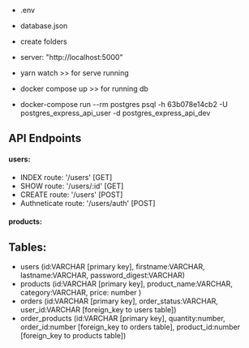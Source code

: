 * .env
* database.json
* create folders

* server: "http://localhost:5000"
* yarn watch >> for serve running
* docker compose up >> for running db
* docker-compose run --rm postgres psql -h 63b078e14cb2 -U postgres_express_api_user -d postgres_express_api_dev 


## API Endpoints
#### users:
* INDEX route: '/users' [GET] 
* SHOW route: '/users/:id' [GET] 
* CREATE route: '/users' [POST] 
* Authneticate route: '/users/auth' [POST] 
#### products:

## Tables:
* users (id:VARCHAR [primary key], firstname:VARCHAR, lastname:VARCHAR, password_digest:VARCHAR)
* products (id:VARCHAR [primary key], product_name:VARCHAR, category:VARCHAR, price: number )
* orders (id:VARCHAR [primary key], order_status:VARCHAR, user_id:VARCHAR [foreign_key to users table])
* order_products (id:VARCHAR [primary key], quantity:number, order_id:number [foreign_key to orders table], product_id:number [foreign_key to products table])